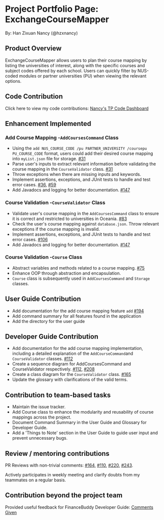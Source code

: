 # Project Portfolio Page: ExchangeCourseMapper

By: Han Zixuan Nancy (@hzxnancy)

## Product Overview

ExchangeCourseMapper allows users to plan their course mapping by listing the universities of interest, 
along with the specific courses and subject codes offered by each school. Users can quickly filter by NUS-coded 
modules or partner universities (PU) when viewing the relevant options.

## Code Contribution

Click here to view my code contributions: [Nancy's TP Code Dashboard](https://nus-cs2113-ay2425s1.github.io/tp-dashboard/?search=hzx&sort=groupTitle&sortWithin=title&timeframe=commit&mergegroup=&groupSelect=groupByRepos&breakdown=true&checkedFileTypes=docs~functional-code~test-code~other&since=2024-09-20&tabOpen=true&tabType=authorship&tabAuthor=hzxnancy&tabRepo=AY2425S1-CS2113-W10-2%2Ftp%5Bmaster%5D&authorshipIsMergeGroup=false&authorshipFileTypes=docs~functional-code~test-code&authorshipIsBinaryFileTypeChecked=false&authorshipIsIgnoredFilesChecked=false)

## Enhancement Implemented

### Add Course Mapping -`AddCoursesCommand` Class 

+ Using the `add NUS_COURSE_CODE /pu PARTNER_UNIVERSITY /coursepu PU_COURSE_CODE` format, users could add their desired 
  course mapping into `myList.json` file for storage.
  [#31](https://github.com/AY2425S1-CS2113-W10-2/tp/pull/31)
+ Parse user's inputs to extract relevant information before validating the course mapping in the `CourseValidator` class.
  [#31](https://github.com/AY2425S1-CS2113-W10-2/tp/pull/31)
+ Throw exceptions when there are missing inputs and keywords. 
+ Implement assertions, exceptions, and JUnit tests to handle and test error cases. 
 [#36](https://github.com/AY2425S1-CS2113-W10-2/tp/pull/36), 
 [#59](https://github.com/AY2425S1-CS2113-W10-2/tp/pull/59)
+ Add Javadocs and logging for better documentation.
 [#147](https://github.com/AY2425S1-CS2113-W10-2/tp/pull/147)

### Course Validation -`CourseValidator` Class

+ Validate user's course mapping in the `AddCoursesCommand` class to ensure it is correct and restricted to universities in Oceania.
  [#83](https://github.com/AY2425S1-CS2113-W10-2/tp/pull/83)
+ Check the user's course mapping against `database.json`. Throw relevant exceptions if the course mapping is invalid. 
+ Implement assertions, exceptions, and JUnit tests to handle and test error cases. 
  [#106](https://github.com/AY2425S1-CS2113-W10-2/tp/pull/106)
+ Add Javadocs and logging for better documentation.
  [#147](https://github.com/AY2425S1-CS2113-W10-2/tp/pull/147)

### Course Validation -`Course` Class

+ Abstract variables and methods related to a course mapping. 
 [#75](https://github.com/AY2425S1-CS2113-W10-2/tp/pull/75)
+ Enhance OOP through abstraction and encapsulation.
+ `Course` class is subsequently used in `AddCoursesCommand` and `Storage` classes.

## User Guide Contribution

+ Add documentation for the add course mapping feature `add` 
  [#194](https://github.com/AY2425S1-CS2113-W10-2/tp/pull/194)
+ Add command summary for all features found in the application
+ Add the directory for the user guide

## Developer Guide Contribution

+ Add documentation for the add course mapping implementation, including a detailed explanation of the `AddCourseCommand`and `CourseValidator` classes. [#112](https://github.com/AY2425S1-CS2113-W10-2/tp/pull/112)
+ Create a sequence diagram for AddCoursesCommand and CourseValidator respectively. [#112](https://github.com/AY2425S1-CS2113-W10-2/tp/pull/112), 
[#208](https://github.com/AY2425S1-CS2113-W10-2/tp/pull/208)
+ Create a class diagram for the `CourseValidator` class. 
 [#165](https://github.com/AY2425S1-CS2113-W10-2/tp/issues/165)
+ Update the glossary with clarifications of the valid terms. 

## Contribution to team-based tasks
+ Maintain the issue tracker.
+ Add Course class to enhance the modularity and reusability of course mappings across the project.
+ Document Command Summary in the User Guide and Glossary for Developer Guide.
+ Add a 'Things to Note' section in the User Guide to guide user input and prevent unnecessary bugs.

## Review / mentoring contributions

PR Reviews with non-trivial comments: 
 [#164](https://github.com/AY2425S1-CS2113-W10-2/tp/pull/164),
[#110](https://github.com/AY2425S1-CS2113-W10-2/tp/pull/110), 
[#220](https://github.com/AY2425S1-CS2113-W10-2/tp/pull/220),
[#243](https://github.com/AY2425S1-CS2113-W10-2/tp/pull/243).

Actively participates in weekly meeting and clarify doubts from my teammates on a regular basis.

## Contribution beyond the project team
Provided useful feedback for FinanceBuddy Developer Guide: [Comments Given](https://github.com/nus-cs2113-AY2425S1/tp/pull/25#pullrequestreview-2403417754)





